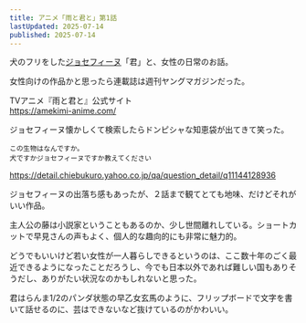 ```yaml
---
title: アニメ「雨と君と」第1話
lastUpdated: 2025-07-14 
published: 2025-07-14
---
```

犬のフリをした[ジョセフィーヌ](https://dic.pixiv.net/a/%E3%82%B8%E3%83%A7%E3%82%BB%E3%83%95%E3%82%A3%E3%83%BC%E3%83%8C)「君」と、女性の日常のお話。

女性向けの作品かと思ったら連載誌は週刊ヤングマガジンだった。


TVアニメ『雨と君と』公式サイト  
https://amekimi-anime.com/


ジョセフィーヌ懐かしくて検索したらドンピシャな知恵袋が出てきて笑った。

```
この生物はなんですか。
犬ですかジョセフィーヌですか教えてください
```
https://detail.chiebukuro.yahoo.co.jp/qa/question_detail/q11144128936

ジョセフィーヌの出落ち感もあったが、２話まで観てとても地味、だけどそれがいい作品。

主人公の藤は小説家ということもあるのか、少し世間離れしている。ショートカットで早見さんの声もよく、個人的な趣向的にも非常に魅力的。

どうでもいいけど若い女性が一人暮らしできるというのは、ここ数十年のごく最近できるようになったことだろうし、今でも日本以外であれば難しい国もありそうだし、ありがたい状況なのかもしれないと思った。

君はらんま1/2のパンダ状態の早乙女玄馬のように、フリップボードで文字を書いて話せるのに、芸はできないなど抜けているのがかわいい。
